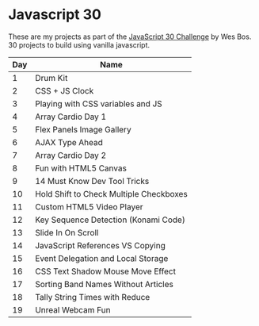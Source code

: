 # Javascript 30

These are my projects as part of the [JavaScript 30 Challenge](https://javascript30.com/) by Wes Bos. 30 projects to build using vanilla javascript.

Day | Name
--- | --- 
1 | Drum Kit
2 | CSS + JS Clock
3 | Playing with CSS variables and JS
4 | Array Cardio Day 1
5 | Flex Panels Image Gallery
6 | AJAX Type Ahead
7 | Array Cardio Day 2
8 | Fun with HTML5 Canvas
9 | 14 Must Know Dev Tool Tricks
10 | Hold Shift to Check Multiple Checkboxes
11 | Custom HTML5 Video Player
12 | Key Sequence Detection (Konami Code)
13 | Slide In On Scroll
14 | JavaScript References VS Copying
15 | Event Delegation and Local Storage
16 | CSS Text Shadow Mouse Move Effect
17 | Sorting Band Names Without Articles
18 | Tally String Times with Reduce
19 | Unreal Webcam Fun